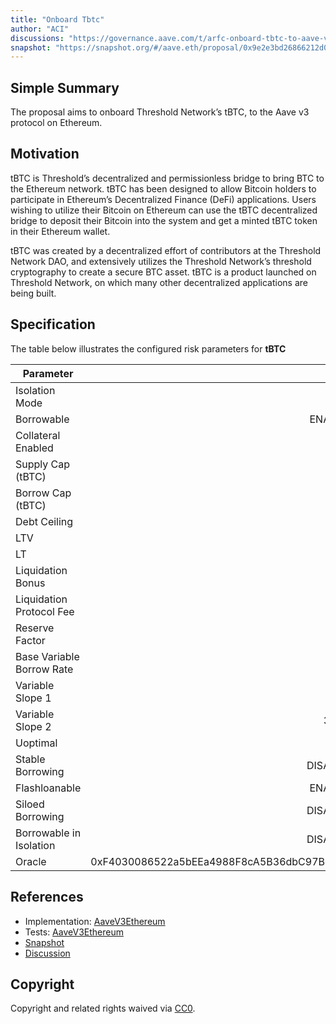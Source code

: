 ```yaml
---
title: "Onboard Tbtc"
author: "ACI"
discussions: "https://governance.aave.com/t/arfc-onboard-tbtc-to-aave-v3-on-ethereum-arbitrum-and-optimism/17686"
snapshot: "https://snapshot.org/#/aave.eth/proposal/0x9e2e3bd26866212d0cbd8e7cefcfa21eec9522202fd25b02456b8ff59371db08"
---
```


## Simple Summary

The proposal aims to onboard Threshold Network’s tBTC, to the Aave v3 protocol on Ethereum.

## Motivation

tBTC is Threshold’s decentralized and permissionless bridge to bring BTC to the Ethereum network. tBTC has been designed to allow Bitcoin holders to participate in Ethereum’s Decentralized Finance (DeFi) applications. Users wishing to utilize their Bitcoin on Ethereum can use the tBTC decentralized bridge to deposit their Bitcoin into the system and get a minted tBTC token in their Ethereum wallet.

tBTC was created by a decentralized effort of contributors at the Threshold Network DAO, and extensively utilizes the Threshold Network’s threshold cryptography to create a secure BTC asset. tBTC is a product launched on Threshold Network, on which many other decentralized applications are being built.

## Specification

The table below illustrates the configured risk parameters for **tBTC**

| Parameter                 |                                      Value |
| ------------------------- | -----------------------------------------: |
| Isolation Mode            |                                      false |
| Borrowable                |                                    ENABLED |
| Collateral Enabled        |                                       true |
| Supply Cap (tBTC)         |                                        550 |
| Borrow Cap (tBTC)         |                                        275 |
| Debt Ceiling              |                                      USD 0 |
| LTV                       |                                       73 % |
| LT                        |                                       78 % |
| Liquidation Bonus         |                                      7.5 % |
| Liquidation Protocol Fee  |                                       10 % |
| Reserve Factor            |                                       20 % |
| Base Variable Borrow Rate |                                        0 % |
| Variable Slope 1          |                                        4 % |
| Variable Slope 2          |                                      300 % |
| Uoptimal                  |                                       45 % |
| Stable Borrowing          |                                   DISABLED |
| Flashloanable             |                                    ENABLED |
| Siloed Borrowing          |                                   DISABLED |
| Borrowable in Isolation   |                                   DISABLED |
| Oracle                    | 0xF4030086522a5bEEa4988F8cA5B36dbC97BeE88c |

## References

- Implementation: [AaveV3Ethereum](https://github.com/bgd-labs/aave-proposals-v3/blob/7d06b33b64400eba3fa9841de0a61d74db949f11/src/20240917_AaveV3Ethereum_OnboardTbtc/AaveV3Ethereum_OnboardTbtc_20240917.sol)
- Tests: [AaveV3Ethereum](https://github.com/bgd-labs/aave-proposals-v3/blob/7d06b33b64400eba3fa9841de0a61d74db949f11/src/20240917_AaveV3Ethereum_OnboardTbtc/AaveV3Ethereum_OnboardTbtc_20240917.t.sol)
- [Snapshot](https://snapshot.org/#/aave.eth/proposal/0x9e2e3bd26866212d0cbd8e7cefcfa21eec9522202fd25b02456b8ff59371db08)
- [Discussion](https://governance.aave.com/t/arfc-onboard-tbtc-to-aave-v3-on-ethereum-arbitrum-and-optimism/17686)

## Copyright

Copyright and related rights waived via [CC0](https://creativecommons.org/publicdomain/zero/1.0/).
